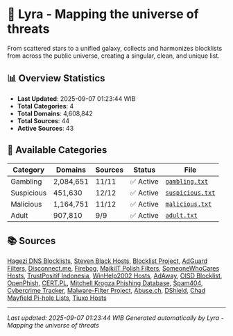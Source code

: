 # 🌌 Lyra - Mapping the universe of threats

From scattered stars to a unified galaxy, collects and harmonizes blocklists from across the public universe, creating a singular, clean, and unique list.

## 📊 Overview Statistics

- **Last Updated**: 2025-09-07 01:23:44 WIB
- **Total Categories**: 4
- **Total Domains**: 4,608,842
- **Total Sources**: 44
- **Active Sources**: 43

## 📂 Available Categories

| Category | Domains | Sources | Status | File |
|----------|---------|---------|--------|------|
| Gambling | 2,084,651 | 11/11 | ✅ Active | [`gambling.txt`](blocklist/gambling.txt) |
| Suspicious | 451,630 | 12/12 | ✅ Active | [`suspicious.txt`](blocklist/suspicious.txt) |
| Malicious | 1,164,751 | 11/12 | ✅ Active | [`malicious.txt`](blocklist/malicious.txt) |
| Adult | 907,810 | 9/9 | ✅ Active | [`adult.txt`](blocklist/adult.txt) |


## 📚 Sources

[Hagezi DNS Blocklists](https://github.com/hagezi/dns-blocklists), [Steven Black Hosts](https://github.com/StevenBlack/hosts), [Blocklist Project](https://blocklistproject.github.io/), [AdGuard Filters](https://adguard.com/en/adguard-browser-extension/filters.html), [Disconnect.me](https://disconnect.me/), [Firebog](https://firebog.net/), [MajkiIT Polish Filters](https://github.com/MajkiIT/polish-ads-filter), [SomeoneWhoCares Hosts](https://someonewhocares.org/hosts/), [TrustPositif Indonesia](https://trustpositif.kominfo.go.id/), [WinHelp2002 Hosts](https://winhelp2002.mvps.org/), [AdAway](https://adaway.org/), [OISD Blocklist](https://oisd.nl/), [OpenPhish](https://openphish.com/), [CERT.PL](https://cert.pl/), [Mitchell Krogza Phishing Database](https://github.com/mitchellkrogza/Phishing.Database), [Spam404](https://github.com/Spam404/lists), [Cybercrime Tracker](https://cybercrime-tracker.net/), [Malware-Filter Project](https://gitlab.com/malware-filter/malware-filter), [Abuse.ch](https://abuse.ch/), [DShield](https://www.dshield.org/), [Chad Mayfield Pi-hole Lists](https://github.com/chadmayfield/my-pihole-blocklists), [Tiuxo Hosts](https://github.com/tiuxo/hosts)

---

*Last updated: 2025-09-07 01:23:44 WIB*
*Generated automatically by Lyra - Mapping the universe of threats*
